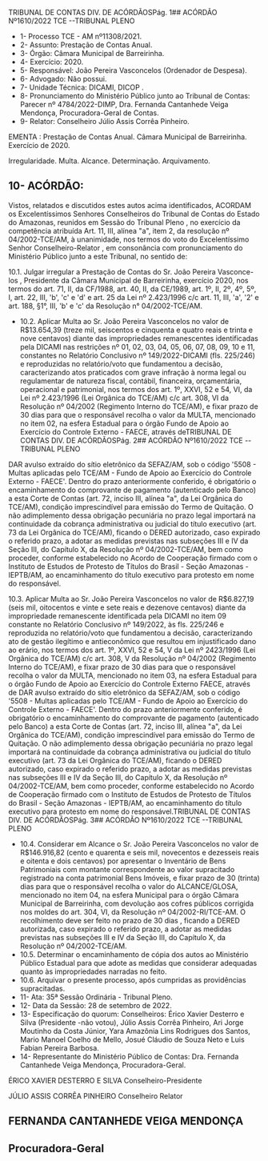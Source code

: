 TRIBUNAL DE CONTAS DIV. DE ACÓRDÃOSPág. 1## ACÓRDÃO Nº1610/2022  TCE --TRIBUNAL PLENO

- 1- Processo TCE - AM nº11308/2021.
- 2- Assunto: Prestação de Contas Anual.
- 3- Órgão: Câmara Municipal de Barreirinha.
- 4- Exercício: 2020.
- 5- Responsável: João Pereira Vasconcelos (Ordenador de Despesa).
- 6- Advogado: Não possui.
- 7- Unidade Técnica: DICAMI, DICOP .
- 8- Pronunciamento  do  Ministério  Público  junto  ao  Tribunal  de  Contas: Parecer  nº 4784/2022-DIMP, Dra. Fernanda Cantanhede Veiga Mendonça, Procuradora-Geral de Contas.
- 9- Relator: Conselheiro Júlio Assis Corrêa Pinheiro.

EMENTA : Prestação de Contas Anual. Câmara Municipal de Barreirinha. Exercício de 2020.

Irregularidade. Multa. Alcance. Determinação. Arquivamento.

## 10-  ACÓRDÃO:

Vistos, relatados e discutidos estes autos acima identificados, ACORDAM os Excelentíssimos Senhores Conselheiros do Tribunal de Contas do Estado do Amazonas, reunidos em Sessão do Tribunal Pleno , no exercício da competência atribuída Art. 11, III, alínea "a", item 2, da resolução nº 04/2002-TCE/AM, à unanimidade, nos termos do voto do Excelentíssimo Senhor Conselheiro-Relator , em consonância com pronunciamento do Ministério Público junto a este Tribunal, no sentido de:

10.1. Julgar irregular a Prestação de Contas do Sr. João Pereira Vasconce- los , Presidente da Câmara Municipal de Barreirinha, exercício 2020, nos termos do art. 71, II, da CF/1988, art. 40, II, da CE/1989, art. 1º, II, 2º, 4º, 5º, I, art. 22, III, 'b', 'c' e 'd' e art. 25 da Lei nº 2.423/1996 c/c art. 11, III, 'a', '2' e art. 188, §1°, III, 'b' e 'c' da Resolução n° 04/2002-TCE/AM.

- 10.2. Aplicar Multa ao Sr. João Pereira Vasconcelos no valor de R$13.654,39 (treze mil,  seiscentos  e  cinquenta  e  quatro  reais  e  trinta  e  nove  centavos) diante das impropriedades remanescentes identificadas pela DICAMI nas restrições nº 01, 02, 03, 04, 05, 06, 07, 08, 09, 10 e 11, constantes no Relatório Conclusivo nº 149/2022-DICAMI (fls. 225/246) e reproduzidas no relatório/voto que fundamentou a decisão, caracterizando atos praticados com grave infração à norma legal ou regulamentar de natureza fiscal, contábil, financeira, orçamentária, operacional e patrimonial, nos termos dos art. 1º, XXVI, 52 e 54, VI, da Lei nº 2.423/1996 (Lei Orgânica do TCE/AM) c/c art. 308, VI da  Resolução  nº  04/2002  (Regimento  Interno  do TCE/AM), e fixar prazo de 30 dias para que o responsável recolha o valor da  MULTA,  mencionado  no  item  02,  na  esfera  Estadual  para  o  órgão Fundo de Apoio ao Exercício do Controle Externo - FAECE, através deTRIBUNAL DE CONTAS DIV. DE ACÓRDÃOSPág. 2## ACÓRDÃO Nº1610/2022  TCE --TRIBUNAL PLENO

DAR avulso extraído do sítio eletrônico da SEFAZ/AM, sob o código '5508 - Multas aplicadas pelo TCE/AM - Fundo de Apoio ao Exercício do Controle Externo - FAECE'. Dentro do prazo anteriormente conferido, é obrigatório o encaminhamento do comprovante de pagamento (autenticado pelo Banco) a esta Corte de Contas (art. 72, inciso III, alínea "a", da Lei Orgânica do TCE/AM), condição imprescindível para emissão do Termo de Quitação. O não adimplemento dessa obrigação pecuniária no prazo legal importará na continuidade da cobrança administrativa ou judicial do título executivo (art. 73 da Lei Orgânica do TCE/AM), ficando o DERED autorizado, caso expirado o referido prazo, a adotar as medidas previstas nas  subseções  III  e  IV  da  Seção  III,  do  Capítulo  X,  da  Resolução  nº 04/2002-TCE/AM, bem como proceder, conforme estabelecido no Acordo de Cooperação firmado com o Instituto de Estudos de Protesto de Títulos do Brasil - Seção Amazonas - IEPTB/AM, ao encaminhamento do título executivo para protesto em nome do responsável.

10.3. Aplicar Multa ao Sr. João Pereira Vasconcelos no valor de R$6.827,19 (seis mil, oitocentos e vinte e sete reais e dezenove centavos) diante da impropriedade remanescente identificada pela DICAMI no item 09 constante no Relatório Conclusivo nº 149/2022, às fls. 225/246 e reproduzida no relatório/voto que fundamentou a decisão, caracterizando ato de gestão ilegítimo e antieconômico que resultou em injustificado dano ao erário, nos termos dos art. 1º, XXVI, 52 e 54, V da Lei nº 2423/1996 (Lei Orgânica do TCE/AM) c/c art. 308, V da Resolução nº 04/2002 (Regimento Interno do TCE/AM), e fixar prazo de 30 dias para que o responsável recolha o valor da MULTA, mencionado no item 03, na esfera Estadual para o órgão Fundo de Apoio ao Exercício do Controle Externo FAECE,  através  de  DAR  avulso  extraído  do  sítio  eletrônico  da  SEFAZ/AM, sob o código '5508 - Multas aplicadas pelo TCE/AM - Fundo de Apoio ao Exercício do Controle Externo - FAECE'. Dentro do prazo anteriormente  conferido,  é  obrigatório  o  encaminhamento  do  comprovante de pagamento (autenticado pelo Banco) a esta Corte de Contas (art. 72, inciso III, alínea "a", da Lei Orgânica do TCE/AM), condição imprescindível para emissão do Termo de Quitação. O não adimplemento dessa obrigação pecuniária no prazo legal importará na continuidade da cobrança administrativa ou judicial do título executivo (art. 73 da Lei Orgânica do TCE/AM), ficando o DERED autorizado, caso expirado o referido prazo, a adotar as medidas previstas nas subseções III e IV da Seção III, do Capítulo X, da Resolução nº 04/2002-TCE/AM, bem como proceder, conforme estabelecido no Acordo de Cooperação firmado com o Instituto de Estudos de Protesto de Títulos do Brasil - Seção Amazonas -  IEPTB/AM, ao encaminhamento do título executivo para protesto em nome do responsável.TRIBUNAL DE CONTAS DIV. DE ACÓRDÃOSPág. 3## ACÓRDÃO Nº1610/2022  TCE --TRIBUNAL PLENO

- 10.4. Considerar em Alcance o Sr. João Pereira Vasconcelos no valor de R$146.916,82 (cento e quarenta e seis mil, novecentos e dezesseis reais e oitenta e dois centavos) por apresentar o Inventário de Bens Patrimoniais  com  montante  correspondente  ao  valor  supracitado  registrado  na conta patrimonial Bens Imóveis, e fixar prazo de 30 (trinta) dias para que o responsável recolha o valor do ALCANCE/GLOSA, mencionado no item 04,  na  esfera  Municipal  para  o  órgão  Câmara  Municipal  de  Barreirinha, com devolução aos cofres públicos corrigida nos moldes do art. 304, VI, da Resolução nº 04/2002-RI/TCE-AM. O recolhimento deve ser feito no prazo de 30 dias , ficando a DERED autorizada, caso expirado o referido prazo, a adotar as medidas previstas nas subseções III e IV da Seção III, do Capítulo X, da Resolução nº 04/2002-TCE/AM.
- 10.5. Determinar o encaminhamento de cópia dos autos ao Ministério Público Estadual para que adote as medidas que considerar adequadas quanto às impropriedades narradas no feito.
- 10.6. Arquivar o presente processo, após cumpridas as providências supracitadas.
- 11-  Ata: 35ª Sessão Ordinária - Tribunal Pleno.
- 12-  Data da Sessão: 28 de setembro de 2022.
- 13-  Especificação do quorum: Conselheiros: Érico Xavier Desterro e Silva (Presidente -não votou), Júlio Assis Corrêa Pinheiro, Ari Jorge Moutinho da Costa Júnior, Yara Amazônia  Lins  Rodrigues  dos  Santos,  Mario  Manoel  Coelho  de  Mello,  Josué  Cláudio  de Souza Neto e Luis Fabian Pereira Barbosa.
- 14-  Representante do Ministério Público de Contas: Dra. Fernanda Cantanhede Veiga Mendonça, Procuradora-Geral.

ÉRICO XAVIER DESTERRO E SILVA Conselheiro-Presidente

JÚLIO ASSIS CORRÊA PINHEIRO Conselheiro Relator

## FERNANDA CANTANHEDE VEIGA MENDONÇA

## Procuradora-Geral